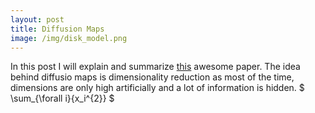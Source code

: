 ```yaml
---
layout: post
title: Diffusion Maps
image: /img/disk_model.png
---
```


In this post I will explain and summarize [this](https://www.sciencedirect.com/science/article/pii/S1063520306000546) awesome paper.  The idea behind diffusio maps is dimensionality reduction as most of the time, dimensions are only high artificially and a lot of information is hidden.  $ \sum_{\forall i}{x_i^{2}} $   

